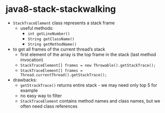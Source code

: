 # java8-stack-stackwalking

* `StackTraceElement` class represents a stack frame
    * useful methods:
        * `int getLineNumber()`
        * `String getClassName()`
        * `String getMethodName()`
* to get all frames of the current thread’s stack
    * first element of the array is the top frame in the stack (last method invocation)
    * `StackTraceElement[] frames = new Throwable().getStackTrace();`
    * `StackTraceElement[] frames = Thread.currentThread().getStackTrace();`
* drawbacks:
    * `getStrackTrace()` returns entire stack - we may need only top 5 for example
    * no easy way to filter
    * `StackTraceElement` contains method names and class names, but we often need class references